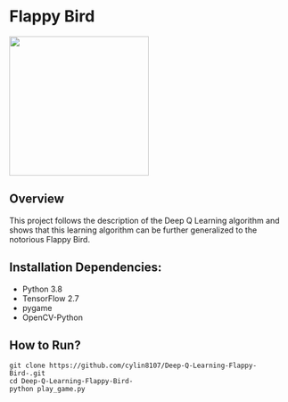# Flappy Bird

<img src="./images/flappy_bird_demp.gif" width="250">


## Overview
This project follows the description of the Deep Q Learning algorithm and shows that this learning algorithm can be further generalized to the notorious Flappy Bird.

## Installation Dependencies:
* Python 3.8
* TensorFlow 2.7
* pygame
* OpenCV-Python

## How to Run?
```
git clone https://github.com/cylin8107/Deep-Q-Learning-Flappy-Bird-.git
cd Deep-Q-Learning-Flappy-Bird-
python play_game.py
```
